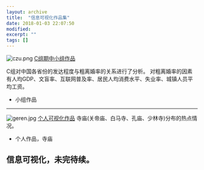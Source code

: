 ```yaml
---
layout: archive
title:  "信息可视化作品集"
date: 2018-01-03 22:07:50 
modified:
excerpt: ""
tags: []
---
```

![czu.png](https://s1.ax1x.com/2018/01/07/pZTmM4.png)
[C组期中小组作品](https://Baizui.github.io/infovis/tab)

C组对中国各省份的发达程度与粗离婚率的关系进行了分析。
对粗离婚率的因素有人均GDP、文盲率、互联网普及率、居民人均消费水平、失业率、城镇人员平均工资。
- 小组作品
---
![geren.jpg](https://s1.ax1x.com/2018/01/07/pZTJzD.jpg)
[个人可视化作品](https://public.tableau.com/profile/.6101#!/vizhome/_18257/sheet4)
寺庙(关帝庙、白马寺、孔庙、少林寺)分布的热点情况。
- 个人作品，寺庙

## 信息可视化，未完待续。